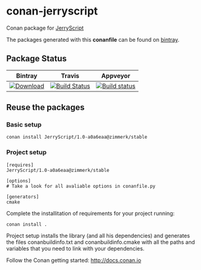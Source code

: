 # conan-jerryscript

Conan package for [JerryScript](https://github.com/jerryscript-project/jerryscript)

The packages generated with this **conanfile** can be found on [bintray](https://bintray.com/conan-community).

## Package Status

| Bintray | Travis | Appveyor |
|---------|--------|----------|
|[ ![Download](https://api.bintray.com/packages/zimmerk/conan/JerryScript%3Azimmerk/images/download.svg) ](https://bintray.com/zimmerk/conan/JerryScript%3Azimmerk/_latestVersion)|[![Build Status](https://travis-ci.org/AtaLuZiK/conan-jerryscript.svg?branch=release%2F1.0-a0a6eaa)](https://travis-ci.org/AtaLuZiK/conan-jerryscript)|[![Build status](https://ci.appveyor.com/api/projects/status/ffdeij178r320pfa/branch/release/1.0-a0a6eaa?svg=true)](https://ci.appveyor.com/project/AtaLuZiK/conan-jerryscript/branch/release/1.0-a0a6eaa)|

## Reuse the packages

### Basic setup

```
conan install JerryScript/1.0-a0a6eaa@zimmerk/stable
```

### Project setup

```
[requires]
JerryScript/1.0-a0a6eaa@zimmerk/stable

[options]
# Take a look for all avaliable options in conanfile.py

[generators]
cmake
```

Complete the installitation of requirements for your project running:

```
conan install .
```

Project setup installs the library (and all his dependencies) and generates the files conanbuildinfo.txt and conanbuildinfo.cmake with all the paths and variables that you need to link with your dependencies.

Follow the Conan getting started: http://docs.conan.io
